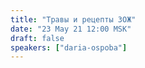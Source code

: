 ```yaml
---
title: "Травы и рецепты ЗОЖ"
date: "23 May 21 12:00 MSK"
draft: false
speakers: ["daria-ospoba"]
---
```

